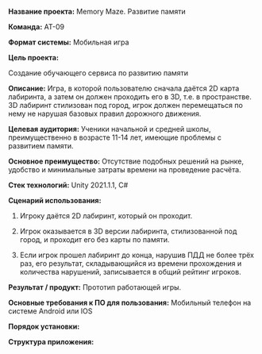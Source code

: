 **Название проекта:** Memory Maze. Развитие памяти

**Команда:** АТ-09

**Формат системы:** Мобильная игра

**Цель проекта:**

Создание обучающего сервиса по развитию памяти

**Описание:**
Игра, в которой пользователю сначала даётся 2D карта лабиринта, а затем он должен проходить его в 3D, т.е. в пространстве. 3D лабиринт стилизован под город, игрок должен перемещаться по нему не нарушая базовых правил дорожного движения.

**Целевая аудитория:**
Ученики начальной и средней школы, преимущественно в возрасте 11-14 лет, имеющие проблемы с развитием памяти.

**Основное преимущество:**
Отсутствие подобных решений на рынке, удобство и минимальные затраты времени на проведение расчёта.

**Стек технологий:** Unity 2021.1.1, С#

**Сценарий использования:**

1. Игроку даётся 2D лабиринт, который он проходит.

2. Игрок оказывается в 3D версии лабиринта, стилизованной под город, и проходит его без карты по памяти.

3. Если игрок прошел лабиринт до конца, нарушив ПДД не более трёх раз, его результат, складывающийся из времени прохождения и количества нарушений, записывается в общий рейтинг игроков.

**Результат / продукт:** Прототип работающей игры.

**Основные требования к ПО для пользования:** Мобильный телефон на системе Android или IOS

**Порядок установки:**

**Структура приложения:**
